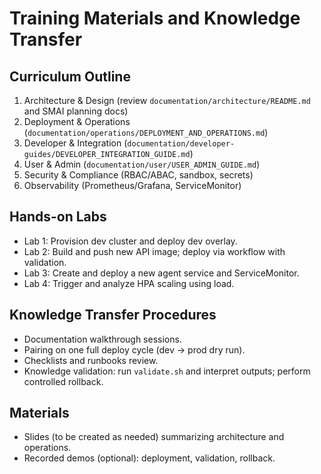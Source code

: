 # Training Materials and Knowledge Transfer

## Curriculum Outline
1. Architecture & Design (review `documentation/architecture/README.md` and SMAI planning docs)
2. Deployment & Operations (`documentation/operations/DEPLOYMENT_AND_OPERATIONS.md`)
3. Developer & Integration (`documentation/developer-guides/DEVELOPER_INTEGRATION_GUIDE.md`)
4. User & Admin (`documentation/user/USER_ADMIN_GUIDE.md`)
5. Security & Compliance (RBAC/ABAC, sandbox, secrets)
6. Observability (Prometheus/Grafana, ServiceMonitor)

## Hands-on Labs
- Lab 1: Provision dev cluster and deploy dev overlay.
- Lab 2: Build and push new API image; deploy via workflow with validation.
- Lab 3: Create and deploy a new agent service and ServiceMonitor.
- Lab 4: Trigger and analyze HPA scaling using load.

## Knowledge Transfer Procedures
- Documentation walkthrough sessions.
- Pairing on one full deploy cycle (dev → prod dry run).
- Checklists and runbooks review.
- Knowledge validation: run `validate.sh` and interpret outputs; perform controlled rollback.

## Materials
- Slides (to be created as needed) summarizing architecture and operations.
- Recorded demos (optional): deployment, validation, rollback.
